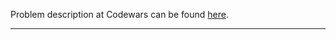 Problem description at Codewars can be found
[here](https://www.codewars.com/kata/57a5b0dfcf1fa526bb000118/train/python).

-------------


